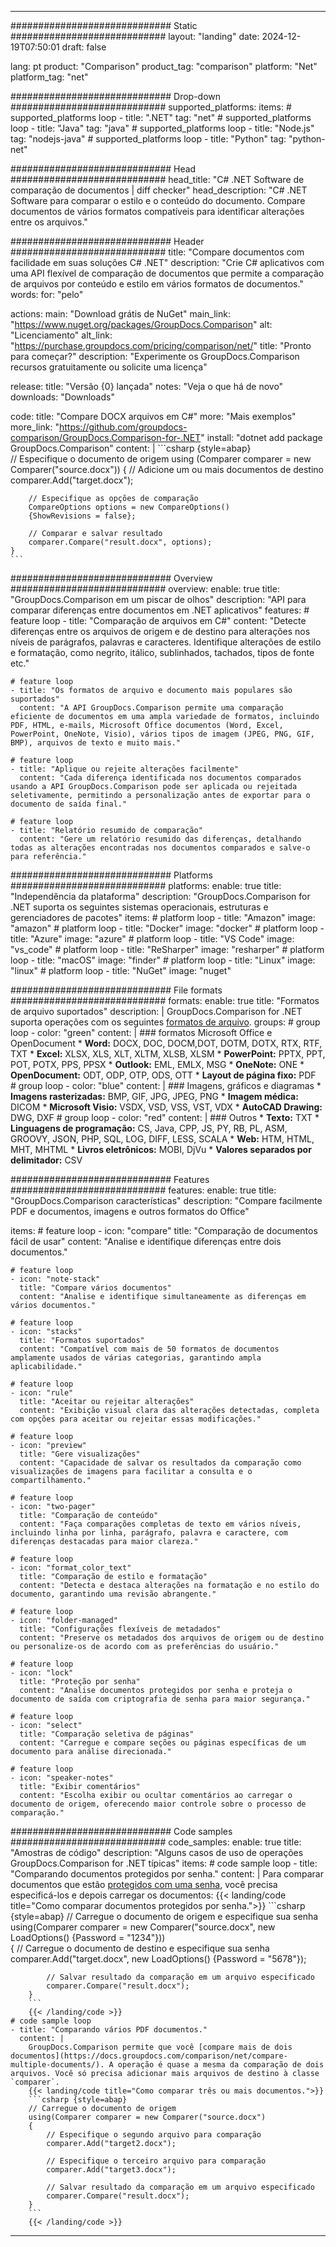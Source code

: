 
---
############################# Static ############################
layout: "landing"
date: 2024-12-19T07:50:01
draft: false

lang: pt
product: "Comparison"
product_tag: "comparison"
platform: "Net"
platform_tag: "net"

############################# Drop-down ############################
supported_platforms:
  items:
    # supported_platforms loop
    - title: ".NET"
      tag: "net"
    # supported_platforms loop
    - title: "Java"
      tag: "java"
    # supported_platforms loop
    - title: "Node.js"
      tag: "nodejs-java"
    # supported_platforms loop
    - title: "Python"
      tag: "python-net"

############################# Head ############################
head_title: "C# .NET Software de comparação de documentos | diff checker"
head_description: "C# .NET Software para comparar o estilo e o conteúdo do documento. Compare documentos de vários formatos compatíveis para identificar alterações entre os arquivos."

############################# Header ############################
title: "Compare documentos com facilidade em suas soluções C# .NET"
description: "Crie C# aplicativos com uma API flexível de comparação de documentos que permite a comparação de arquivos por conteúdo e estilo em vários formatos de documentos."
words:
  for: "pelo"

actions:
  main: "Download grátis de NuGet"
  main_link: "https://www.nuget.org/packages/GroupDocs.Comparison"
  alt: "Licenciamento"
  alt_link: "https://purchase.groupdocs.com/pricing/comparison/net/"
  title: "Pronto para começar?"
  description: "Experimente os GroupDocs.Comparison recursos gratuitamente ou solicite uma licença"

release:
  title: "Versão {0} lançada"
  notes: "Veja o que há de novo"
  downloads: "Downloads"

code:
  title: "Compare DOCX arquivos em C#"
  more: "Mais exemplos"
  more_link: "https://github.com/groupdocs-comparison/GroupDocs.Comparison-for-.NET"
  install: "dotnet add package GroupDocs.Comparison"
  content: |
    ```csharp {style=abap}   
    // Especifique o documento de origem
    using (Comparer comparer = new Comparer("source.docx"))
    {
        // Adicione um ou mais documentos de destino
        comparer.Add("target.docx");

        // Especifique as opções de comparação
        CompareOptions options = new CompareOptions() 
        {ShowRevisions = false};

        // Comparar e salvar resultado
        comparer.Compare("result.docx", options);
    }
    ```

############################# Overview ############################
overview:
  enable: true
  title: "GroupDocs.Comparison em um piscar de olhos"
  description: "API para comparar diferenças entre documentos em .NET aplicativos"
  features:
    # feature loop
    - title: "Comparação de arquivos em C#"
      content: "Detecte diferenças entre os arquivos de origem e de destino para alterações nos níveis de parágrafos, palavras e caracteres. Identifique alterações de estilo e formatação, como negrito, itálico, sublinhados, tachados, tipos de fonte etc."

    # feature loop
    - title: "Os formatos de arquivo e documento mais populares são suportados"
      content: "A API GroupDocs.Comparison permite uma comparação eficiente de documentos em uma ampla variedade de formatos, incluindo PDF, HTML, e-mails, Microsoft Office documentos (Word, Excel, PowerPoint, OneNote, Visio), vários tipos de imagem (JPEG, PNG, GIF, BMP), arquivos de texto e muito mais."

    # feature loop
    - title: "Aplique ou rejeite alterações facilmente"
      content: "Cada diferença identificada nos documentos comparados usando a API GroupDocs.Comparison pode ser aplicada ou rejeitada seletivamente, permitindo a personalização antes de exportar para o documento de saída final."

    # feature loop
    - title: "Relatório resumido de comparação"
      content: "Gere um relatório resumido das diferenças, detalhando todas as alterações encontradas nos documentos comparados e salve-o para referência."

############################# Platforms ############################
platforms:
  enable: true
  title: "Independência da plataforma"
  description: "GroupDocs.Comparison for .NET suporta os seguintes sistemas operacionais, estruturas e gerenciadores de pacotes"
  items:
    # platform loop
    - title: "Amazon"
      image: "amazon"
    # platform loop
    - title: "Docker"
      image: "docker"
    # platform loop
    - title: "Azure"
      image: "azure"
    # platform loop
    - title: "VS Code"
      image: "vs_code"
    # platform loop
    - title: "ReSharper"
      image: "resharper"
    # platform loop
    - title: "macOS"
      image: "finder"
    # platform loop
    - title: "Linux"
      image: "linux"
    # platform loop
    - title: "NuGet"
      image: "nuget"

############################# File formats ############################
formats:
  enable: true
  title: "Formatos de arquivo suportados"
  description: |
    GroupDocs.Comparison for .NET suporta operações com os seguintes [formatos de arquivo](https://docs.groupdocs.com/comparison/net/supported-document-formats/).
  groups:
    # group loop
    - color: "green"
      content: |
        ### formatos Microsoft Office e OpenDocument
        * **Word:** DOCX, DOC, DOCM,DOT, DOTM, DOTX, RTX, RTF, TXT
        * **Excel:** XLSX, XLS, XLT, XLTM, XLSB, XLSM
        * **PowerPoint:** PPTX, PPT, POT, POTX, PPS, PPSX
        * **Outlook:** EML, EMLX, MSG
        * **OneNote:** ONE
        * **OpenDocument:** ODT, ODP, OTP, ODS, OTT
        * **Layout de página fixo:** PDF        
    # group loop
    - color: "blue"
      content: |
        ### Imagens, gráficos e diagramas
        * **Imagens rasterizadas:** BMP, GIF, JPG, JPEG, PNG
        * **Imagem médica:** DICOM
        * **Microsoft Visio:** VSDX, VSD, VSS, VST, VDX
        * **AutoCAD Drawing:** DWG, DXF
      # group loop
    - color: "red"
      content: |
        ### Outros
        * **Texto:** TXT
        * **Linguagens de programação:** CS, Java, CPP, JS, PY, RB, PL, ASM, GROOVY, JSON, PHP, SQL, LOG, DIFF, LESS, SCALA
        * **Web:** HTM, HTML, MHT, MHTML
        * **Livros eletrônicos:** MOBI, DjVu
        * **Valores separados por delimitador:** CSV

############################# Features ############################
features:
  enable: true
  title: "GroupDocs.Comparison características"
  description: "Compare facilmente PDF e documentos, imagens e outros formatos do Office"

  items:
    # feature loop
    - icon: "compare"
      title: "Comparação de documentos fácil de usar"
      content: "Analise e identifique diferenças entre dois documentos."

    # feature loop
    - icon: "note-stack"
      title: "Compare vários documentos"
      content: "Analise e identifique simultaneamente as diferenças em vários documentos."

    # feature loop
    - icon: "stacks"
      title: "Formatos suportados"
      content: "Compatível com mais de 50 formatos de documentos amplamente usados de várias categorias, garantindo ampla aplicabilidade."

    # feature loop
    - icon: "rule"
      title: "Aceitar ou rejeitar alterações"
      content: "Exibição visual clara das alterações detectadas, completa com opções para aceitar ou rejeitar essas modificações."

    # feature loop
    - icon: "preview"
      title: "Gere visualizações"
      content: "Capacidade de salvar os resultados da comparação como visualizações de imagens para facilitar a consulta e o compartilhamento."

    # feature loop
    - icon: "two-pager"
      title: "Comparação de conteúdo"
      content: "Faça comparações completas de texto em vários níveis, incluindo linha por linha, parágrafo, palavra e caractere, com diferenças destacadas para maior clareza."

    # feature loop
    - icon: "format_color_text"
      title: "Comparação de estilo e formatação"
      content: "Detecta e destaca alterações na formatação e no estilo do documento, garantindo uma revisão abrangente."

    # feature loop
    - icon: "folder-managed"
      title: "Configurações flexíveis de metadados"
      content: "Preserve os metadados dos arquivos de origem ou de destino ou personalize-os de acordo com as preferências do usuário."

    # feature loop
    - icon: "lock"
      title: "Proteção por senha"
      content: "Analise documentos protegidos por senha e proteja o documento de saída com criptografia de senha para maior segurança."

    # feature loop
    - icon: "select"
      title: "Comparação seletiva de páginas"
      content: "Carregue e compare seções ou páginas específicas de um documento para análise direcionada."

    # feature loop
    - icon: "speaker-notes"
      title: "Exibir comentários"
      content: "Escolha exibir ou ocultar comentários ao carregar o documento de origem, oferecendo maior controle sobre o processo de comparação."

############################# Code samples ############################
code_samples:
  enable: true
  title: "Amostras de código"
  description: "Alguns casos de uso de operações GroupDocs.Comparison for .NET típicas"
  items:
    # code sample loop
    - title: "Comparando documentos protegidos por senha."
      content: |
        Para comparar documentos que estão [protegidos com uma senha](https://docs.groupdocs.com/comparison/net/load-password-protected-documents/), você precisa especificá-los e depois carregar os documentos:
        {{< landing/code title="Como comparar documentos protegidos por senha.">}}
        ```csharp {style=abap}
        // Carregue o documento de origem e especifique sua senha
        using(Comparer comparer = new Comparer("source.docx", new LoadOptions() {Password = "1234"}))  
        {
            // Carregue o documento de destino e especifique sua senha
            comparer.Add("target.docx", new LoadOptions() {Password = "5678"});

            // Salvar resultado da comparação em um arquivo especificado
            comparer.Compare("result.docx");
        }
        ```
        {{< /landing/code >}}
    # code sample loop
    - title: "Comparando vários PDF documentos."
      content: |
        GroupDocs.Comparison permite que você [compare mais de dois documentos](https://docs.groupdocs.com/comparison/net/compare-multiple-documents/). A operação é quase a mesma da comparação de dois arquivos. Você só precisa adicionar mais arquivos de destino à classe `comparer`.
        {{< landing/code title="Como comparar três ou mais documentos.">}}
        ```csharp {style=abap}   
        // Carregue o documento de origem
        using(Comparer comparer = new Comparer("source.docx") 
        {
            // Especifique o segundo arquivo para comparação
            comparer.Add("target2.docx");
            
            // Especifique o terceiro arquivo para comparação
            comparer.Add("target3.docx");
            
            // Salvar resultado da comparação em um arquivo especificado
            comparer.Compare("result.docx");
        }
        ```
        {{< /landing/code >}}

---
